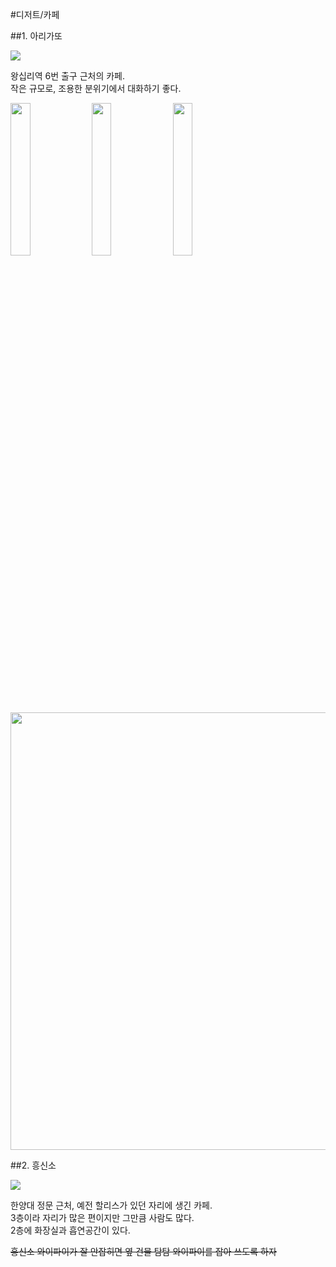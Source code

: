 #디저트/카페

##1. <a name="arigatto">아리가또</a>

<img src="https://s3-ap-northeast-2.amazonaws.com/locawiki/geek/92_thumb_arigatto.jpg"/>

왕십리역 6번 출구 근처의 카페.<br/>
작은 규모로, 조용한 분위기에서 대화하기 좋다.

<img src="https://s3-ap-northeast-2.amazonaws.com/locawiki/geek/92_img0_arigatto.jpg" width="25%"/>
<img src="https://s3-ap-northeast-2.amazonaws.com/locawiki/geek/92_img1_arigatto.jpg" width="25%"/>
<img src="https://s3-ap-northeast-2.amazonaws.com/locawiki/geek/92_img2_arigatto.jpg" width="25%"/>
<img src="https://s3-ap-northeast-2.amazonaws.com/locawiki/geek/92_img3_arigatto.jpg" width="700px"/>

##2. <a name="heungsinso">흥신소</a>

<img src="https://s3-ap-northeast-2.amazonaws.com/locawiki/geek/125_thumb_heungsinso.jpeg"/>

한양대 정문 근처, 예전 할리스가 있던 자리에 생긴 카페.<br/>
3층이라 자리가 많은 편이지만 그만큼 사람도 많다.<br/>
2층에 화장실과 흡연공간이 있다.

~~흥신소 와이파이가 잘 안잡히면 옆 건물 탐탐 와이파이를 잡아 쓰도록 하자~~
